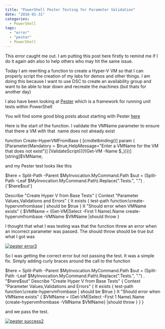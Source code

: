 ```yaml
---
title: "PowerShell Pester Testing for Parameter Validation"
date: "2016-01-31"
categories:
  - PowerShell
tags:
  - "error"
  - "pester"
  - PowerShell
---
```


This error caught me out. I am putting this post here firstly to remind me if I do it again adn also to help others who may hit the same issue.

Today I am rewriting a function to create a Hyper-V VM so that I can properly script the creation of my labs for demos and other things. I am doing this because I want to use DSC to create an availability group and want to be able to tear down and recreate the machines (but thats for another day)

I also have been looking at [Pester](https://github.com/pester/Pester) which is a framework for running unit tests within PowerShell

You will find some good blog posts about starting with Pester [here](https://www.google.co.uk/search?q=PowerShell+pester+tutorial&ie=&oe=)

Here is the start of the function. I validate the VMName parameter to ensure that there a VM with that  name does not already exist

function Create-HyperVMFromBase {
[cmdletbinding()]
param (
 [Parameter(Mandatory = $true,HelpMessage="Enter a VMName for the VM that does not exist")] [ValidateScript({(!(Get-VM -Name $_))})]
[string]$VMName,

and my Pester test looks like this

$here = Split-Path -Parent $MyInvocation.MyCommand.Path
$sut = (Split-Path -Leaf $MyInvocation.MyCommand.Path).Replace(".Tests.", ".")
. {'$here\$sut'}

Describe "Create Hyper V from Base Tests" {
    Context "Parameter Values,Validations and Errors" {
        It exists {
        test-path function:\create-hypervmfrombase | should be $true
        }
        It "Should error when VMName exists" {
        $VMName = (Get-VM|Select -First 1 Name).Name
        create-hypervmfrombase -VMName $VMName |should throw
        }

I thought that what I was testing was that the function threw an error when an incorrect parameter was passed. The should throw should be true but what I got was

[![pester error3](../assets/uploads/2016/01/pester-error3_thumb.jpg "pester error3")](../assets/uploads/2016/01/pester-error3.jpg)

So I was getting the correct error but not passing the test. It was a simple fix. Simply adding curly braces around the call to the function

$here = Split-Path -Parent $MyInvocation.MyCommand.Path
$sut = (Split-Path -Leaf $MyInvocation.MyCommand.Path).Replace(".Tests.", ".")
. "$here\$sut"
Describe "Create Hyper V from Base Tests" {
    Context "Parameter Values,Validations and Errors" {
        It exists {
        test-path function:\create-hypervmfrombase | should be $true
        }
        It "Should error when VMName exists" {
        $VMName = (Get-VM|Select -First 1 Name).Name
        {create-hypervmfrombase -VMName $VMName} |should throw
        }
    }
}

and we pass the test.

[![pester success2](../assets/uploads/2016/01/pester-success2_thumb.jpg "pester success2")](../assets/uploads/2016/01/pester-success2.jpg)


